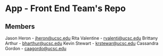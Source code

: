 App - Front End Team's Repo
===


Members
---
Jason Heron - jheron@ucsc.edu
Rita Valentine - rvalenti@ucsc.edu
Brittany Arthur - bharthur@ucsc.edu
Kevin Stewart - krstewar@ucsc.edu
Cassandra Gordon - caagordo@ucsc.edu